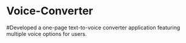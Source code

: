 # Voice-Converter
#Developed a one-page text-to-voice converter application featuring multiple voice options for users.
